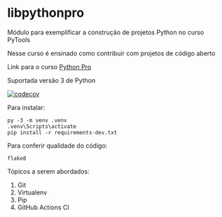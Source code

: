 # libpythonpro
Módulo para exemplificar a construção de projetos Python no curso PyTools

Nesse curso é ensinado como contribuir com projetos de código aberto 

Link para o curso [Python Pro](https://pythonpro.com.br/)

Suportada versão 3 de Python

[![codecov](https://codecov.io/gh/gabrielwp87/libpythonpro/branch/16/graph/badge.svg?token=MOGP5IZEF9)](https://codecov.io/gh/gabrielwp87/libpythonpro)

Para instalar:
``` console
py -3 -m venv .venv
.venv\Scripts\activate
pip install -r requirements-dev.txt

```

Para conferir qualidade do código:

``` console
flake8
```

Tópicos a serem abordados:
 1. Git
 2. Virtualenv
 3. Pip
 4. GitHub Actions CI